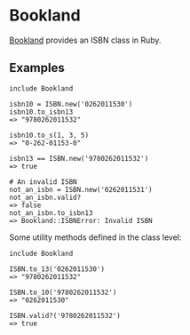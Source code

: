 Bookland
========

[Bookland](http://en.wikipedia.org/wiki/Bookland) provides an ISBN class in Ruby.

Examples
--------

    include Bookland

    isbn10 = ISBN.new('0262011530')
    isbn10.to_isbn13
    => "9780262011532"

    isbn10.to_s(1, 3, 5)
    => "0-262-01153-0"

    isbn13 == ISBN.new('9780262011532')
    => true

    # An invalid ISBN
    not_an_isbn = ISBN.new('0262011531')
    not_an_isbn.valid?
    => false
    not_an_isbn.to_isbn13
    => Bookland::ISBNError: Invalid ISBN

Some utility methods defined in the class level:

    include Bookland

    ISBN.to_13('0262011530')
    => "9780262011532"

    ISBN.to_10('9780262011532')
    => "0262011530"

    ISBN.valid?('9780262011532')
    => true
